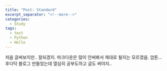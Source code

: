 ```yaml
---
title: "Post: Standard"
excerpt_separator: "<!--more-->"
categories:
  - Study
tags:
  - test
  - Python
  - Hello
---
```


처음 글써보지만.. 잘되겠지.
마크다운은 많이 안써봐서 제대로 될지는 모르겠음.
암튼... 후다닥 블로그 만들었는데 
열심히 공부도하고 글도 써야지..